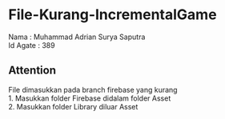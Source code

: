 # File-Kurang-IncrementalGame

Nama : Muhammad Adrian Surya Saputra <br>
Id Agate : 389

<h2> Attention</h2>
File dimasukkan pada branch firebase yang kurang <br>
1. Masukkan folder Firebase didalam folder Asset <br>
2. Masukkan folder Library diluar Asset
